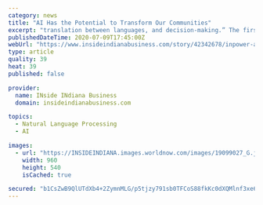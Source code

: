 ```yaml
---
category: news
title: "AI Has the Potential to Transform Our Communities"
excerpt: "translation between languages, and decision-making.” The first three tasks seem both useful and harmless enough. But replacing decision-making is trickier. Do we really want computers making decisions for us? And if so, would AI decision-making improve ..."
publishedDateTime: 2020-07-09T17:45:00Z
webUrl: "https://www.insideindianabusiness.com/story/42342678/inpower-ai-has-the-potential-to-transform-our-communities"
type: article
quality: 39
heat: 39
published: false

provider:
  name: INside INdiana Business
  domain: insideindianabusiness.com

topics:
  - Natural Language Processing
  - AI

images:
  - url: "https://INSIDEINDIANA.images.worldnow.com/images/19099027_G.jpeg?lastEditedDate=1578937503000"
    width: 960
    height: 540
    isCached: true

secured: "b1CsZwB9QlUTdXb4+2ZymnMLG/p5tjzy791sb0TFCoS88fkKc0dXQMlnf3xe6zEk5yZa/0munHNPgoP3bNkoBwqwpsYxZEVt5fuTup7OfmV5XiyFec5ZgYQfLc6pVVS/OjTI2maKLtcl+Nt09Jkxe57pfPf4tJz8OE8++YnlJpRgabVkd7SAuw7W4f6cPcPpbNG30onqh8rn0Az9ct98Vy7nbaTdkr0eChW6jmcK0XFpwm4puF5Q0U4tUDsMBE9chisr1X8zRIO3ii38sQQGJ23IEe0NjAlxR+IWSqX+9cJDafmp+PgIsjxQeHlTcyNnbI7hiT2nJKi2u4BzE58x0Q==;pN9NRqEPsDtnd09ilyo2gA=="
---
```


